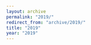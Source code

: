 ```yaml
---
layout: archive
permalink: "2019/"
redirect_from: "archive/2019/"
title: "2019"
year: "2019"
---
```

